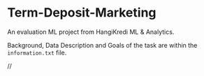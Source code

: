 # Term-Deposit-Marketing

An evaluation ML project from HangiKredi ML & Analytics.  
  
Background, Data Description and Goals of the task are within the `information.txt` file.  

//
